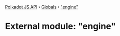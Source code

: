 [Polkadot JS API](../README.md) › [Globals](../globals.md) › ["engine"](_engine_.md)

# External module: "engine"


